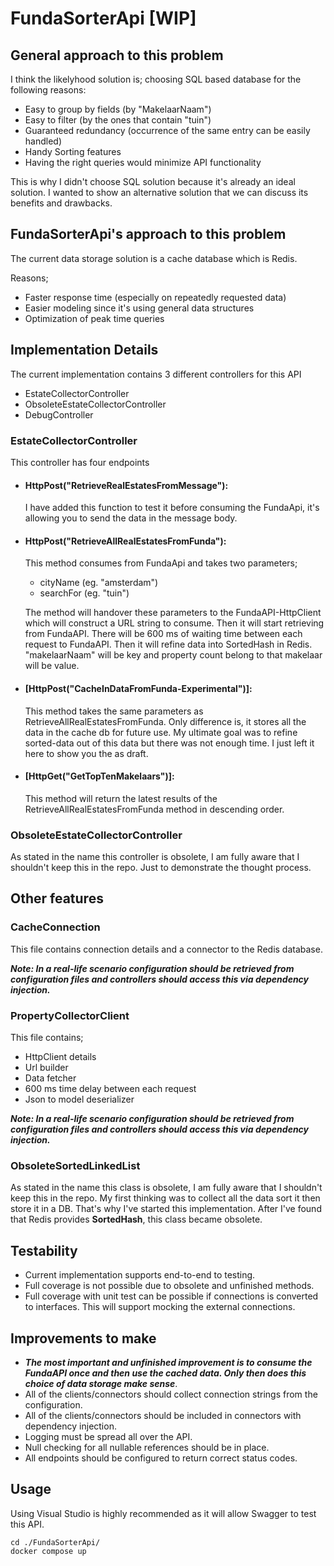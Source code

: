 # FundaSorterApi [WIP]

## General approach to this problem
I think the likelyhood solution is; choosing SQL based database for the following reasons:
- Easy to group by fields (by "MakelaarNaam")
- Easy to filter (by the ones that contain "tuin")
- Guaranteed redundancy (occurrence of the same entry can be easily handled)
- Handy Sorting features
- Having the right queries would minimize API functionality

This is why I didn't choose SQL solution because it's already an ideal solution.
I wanted to show an alternative solution that we can discuss its benefits and drawbacks.

## FundaSorterApi's approach to this problem
The current data storage solution is a cache database which is Redis.

Reasons;
- Faster response time (especially on repeatedly requested data)
- Easier modeling since it's using general data structures
- Optimization of peak time queries

## Implementation Details
The current implementation contains 3 different controllers for this API
- EstateCollectorController
- ObsoleteEstateCollectorController
- DebugController

### EstateCollectorController
This controller has four endpoints
- #### HttpPost("RetrieveRealEstatesFromMessage"):
   I have added this function to test it before consuming the FundaApi, it's allowing you to send the data in the message body.
  
- #### HttpPost("RetrieveAllRealEstatesFromFunda"):
   This method consumes from FundaApi and takes two parameters;
   - cityName  (eg. "amsterdam")
   - searchFor (eg. "tuin")

  The method will handover these parameters to the FundaAPI-HttpClient which will construct a URL string to consume. Then it will start retrieving from FundaAPI.
  There will be 600 ms of waiting time between each request to FundaAPI.
  Then it will refine data into SortedHash in Redis. "makelaarNaam" will be key and property count belong to that makelaar will be value.

- #### [HttpPost("CacheInDataFromFunda-Experimental")]:
  
  This method takes the same parameters as RetrieveAllRealEstatesFromFunda. Only difference is, it stores all the data in the cache db for future use.
  My ultimate goal was to refine sorted-data out of this data but there was not enough time. I just left it here to show you the as draft.
  
- #### [HttpGet("GetTopTenMakelaars")]:
  
  This method will return the latest results of the RetrieveAllRealEstatesFromFunda method in descending order.

### ObsoleteEstateCollectorController
As stated in the name this controller is obsolete, I am fully aware that I shouldn't keep this in the repo.
Just to demonstrate the thought process.

## Other features
### CacheConnection
This file contains connection details and a connector to the Redis database.

***Note: In a real-life scenario configuration should be retrieved from configuration files and controllers should access this via dependency injection.***

### PropertyCollectorClient
This file contains;
- HttpClient details
- Url builder
- Data fetcher
- 600 ms time delay between each request
- Json to model deserializer
  
***Note: In a real-life scenario configuration should be retrieved from configuration files and controllers should access this via dependency injection.***

### ObsoleteSortedLinkedList
As stated in the name this class is obsolete, I am fully aware that I shouldn't keep this in the repo.
My first thinking was to collect all the data sort it then store it in a DB. That's why I've started this implementation. After I've found that Redis provides
**SortedHash**, this class became obsolete.

## Testability
- Current implementation supports end-to-end to testing.
- Full coverage is not possible due to obsolete and unfinished methods.
- Full coverage with unit test can be possible if connections is converted to interfaces.
  This will support mocking the external connections.

## Improvements to make
- ***The most important and unfinished improvement is to consume the FundaAPI once and then use the cached data. Only then does this choice of data storage make sense***.
- All of the clients/connectors should collect connection strings from the configuration.
- All of the clients/connectors should be included in connectors with dependency injection.
- Logging must be spread all over the API.
- Null checking for all nullable references should be in place.
- All endpoints should be configured to return correct status codes.


## Usage
Using Visual Studio is highly recommended as it will allow Swagger to test this API.

    cd ./FundaSorterApi/
    docker compose up



